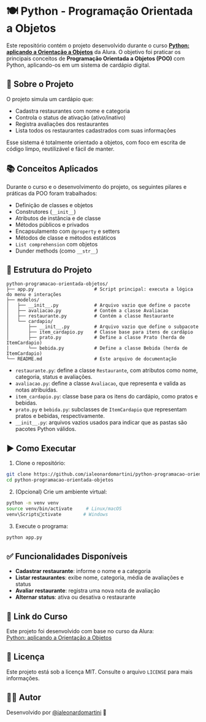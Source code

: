 # 🍽️ Python - Programação Orientada a Objetos

Este repositório contém o projeto desenvolvido durante o curso [**Python: aplicando a Orientação a Objetos**](https://cursos.alura.com.br/course/python-aplicando-orientacao-objetos) da Alura. O objetivo foi praticar os principais conceitos de **Programação Orientada a Objetos (POO)** com Python, aplicando-os em um sistema de cardápio digital.

## 📌 Sobre o Projeto

O projeto simula um cardápio que:

- Cadastra restaurantes com nome e categoria  
- Controla o status de ativação (ativo/inativo)  
- Registra avaliações dos restaurantes  
- Lista todos os restaurantes cadastrados com suas informações  

Esse sistema é totalmente orientado a objetos, com foco em escrita de código limpo, reutilizável e fácil de manter.

## 📚 Conceitos Aplicados

Durante o curso e o desenvolvimento do projeto, os seguintes pilares e práticas da POO foram trabalhados:

- Definição de classes e objetos  
- Construtores (`__init__`)  
- Atributos de instância e de classe  
- Métodos públicos e privados  
- Encapsulamento com `@property` e setters  
- Métodos de classe e métodos estáticos  
- `List comprehension` com objetos  
- Dunder methods (como `__str__`)  

## 🧱 Estrutura do Projeto

```text
python-programacao-orientada-objetos/
├── app.py                      # Script principal: executa a lógica do menu e interações
├── modelos/
│   ├── __init__.py             # Arquivo vazio que define o pacote
│   ├── avaliacao.py            # Contém a classe Avaliacao
│   ├── restaurante.py          # Contém a classe Restaurante
│   └── cardapio/
│       ├── __init__.py         # Arquivo vazio que define o subpacote
│       ├── item_cardapio.py    # Classe base para itens de cardápio
│       ├── prato.py            # Define a classe Prato (herda de ItemCardapio)
│       └── bebida.py           # Define a classe Bebida (herda de ItemCardapio)
└── README.md                   # Este arquivo de documentação
```

- `restaurante.py`: define a classe `Restaurante`, com atributos como nome, categoria, status e avaliações.  
- `avaliacao.py`: define a classe `Avaliacao`, que representa e valida as notas atribuídas.  
- `item_cardapio.py`: classe base para os itens do cardápio, como pratos e bebidas.  
- `prato.py` e `bebida.py`: subclasses de `ItemCardapio` que representam pratos e bebidas, respectivamente.  
- `__init__.py`: arquivos vazios usados para indicar que as pastas são pacotes Python válidos.

## ▶️ Como Executar

1. Clone o repositório:

```bash
git clone https://github.com/ialeonardomartini/python-programacao-orientada-objetos.git
cd python-programacao-orientada-objetos
```

2. (Opcional) Crie um ambiente virtual:

```bash
python -m venv venv
source venv/bin/activate     # Linux/macOS
venv\Scriptsctivate        # Windows
```

3. Execute o programa:

```bash
python app.py
```

## ✅ Funcionalidades Disponíveis

- **Cadastrar restaurante**: informe o nome e a categoria  
- **Listar restaurantes**: exibe nome, categoria, média de avaliações e status  
- **Avaliar restaurante**: registra uma nova nota de avaliação  
- **Alternar status**: ativa ou desativa o restaurante  

## 📎 Link do Curso

Este projeto foi desenvolvido com base no curso da Alura:  
[Python: aplicando a Orientação a Objetos](https://cursos.alura.com.br/course/python-aplicando-orientacao-objetos)

## 📝 Licença

Este projeto está sob a licença MIT. Consulte o arquivo `LICENSE` para mais informações.

## 🙋‍♂️ Autor

Desenvolvido por [@ialeonardomartini](https://github.com/ialeonardomartini) 🚀
